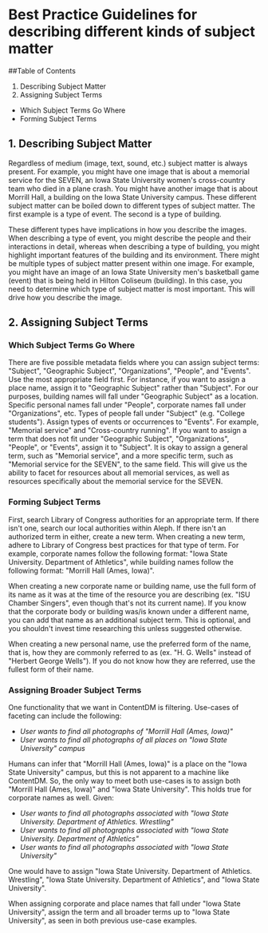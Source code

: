 Best Practice Guidelines for describing different kinds of subject matter
==================================================================

##Table of Contents

1. Describing Subject Matter
2. Assigning Subject Terms
  - Which Subject Terms Go Where
  - Forming Subject Terms

## 1. Describing Subject Matter

Regardless of medium (image, text, sound, etc.) subject matter is always present. For example, you might have one image that is about a memorial service for the SEVEN, an Iowa State University women's cross-country team who died in a plane crash. You might have another image that is about Morrill Hall, a building on the Iowa State University campus. These different subject matter can be boiled down to different types of subject matter. The first example is a type of event. The second is a type of building.

These different types have implications in how you describe the images. When describing a type of event, you might describe the people and their interactions in detail, whereas when describing a type of building, you might highlight important features of the building and its environment. There might be multiple types of subject matter present within one image. For example, you might have an image of an Iowa State University men's basketball game (event) that is being held in Hilton Coliseum (building). In this case, you need to determine which type of subject matter is most important. This will drive how you describe the image.

## 2. Assigning Subject Terms

### Which Subject Terms Go Where

There are five possible metadata fields where you can assign subject terms: "Subject", "Geographic Subject", "Organizations", "People", and "Events". Use the most appropriate field first. For instance, if you want to assign a place name, assign it to "Geographic Subject" rather than "Subject". For our purposes, building names will fall under "Geographic Subject" as a location. Specific personal names fall under "People", corporate names fall under "Organizations", etc. Types of people fall under "Subject" (e.g. "College students"). Assign types of events or occurrences to "Events". For example, "Memorial service" and "Cross-country running". If you want to assign a term that does not fit under "Geographic Subject", "Organizations", "People", or "Events", assign it to "Subject". It is okay to assign a general term, such as "Memorial service", and a more specific term, such as "Memorial service for the SEVEN", to the same field. This will give us the ability to facet for resources about all memorial services, as well as resources specifically about the memorial service for the SEVEN.

### Forming Subject Terms

First, search Library of Congress authorities for an appropriate term. If there isn't one, search our local authorities within Aleph. If there isn't an authorized term in either, create a new term. When creating a new term, adhere to Library of Congress best practices for that type of term. For example, corporate names follow the following format: "Iowa State University. Department of Athletics", while building names follow the following format: "Morrill Hall (Ames, Iowa)".

When creating a new corporate name or building name, use the full form of its name as it was at the time of the resource you are describing (ex. "ISU Chamber Singers", even though that's not its current name). If you know that the corporate body or building was/is known under a different name, you can add that name as an additional subject term. This is optional, and you shouldn't invest time researching this unless suggested otherwise.

When creating a new personal name, use the preferred form of the name, that is, how they are commonly referred to as (ex. "H. G. Wells" instead of "Herbert George Wells"). If you do not know how they are referred, use the fullest form of their name.

### Assigning Broader Subject Terms

One functionality that we want in ContentDM is filtering. Use-cases of faceting can include the following:

- *User wants to find all photographs of "Morrill Hall (Ames, Iowa)"*
- *User wants to find all photographs of all places on "Iowa State University" campus*

Humans can infer that "Morrill Hall (Ames, Iowa)" is a place on the "Iowa State University" campus, but this is not apparent to a machine like ContentDM. So, the only way to meet both use-cases is to assign both "Morrill Hall (Ames, Iowa)" and "Iowa State University". This holds true for corporate names as well. Given:

- *User wants to find all photographs associated with "Iowa State University. Department of Athletics. Wrestling"*
- *User wants to find all photographs associated with "Iowa State University. Department of Athletics"*
- *User wants to find all photographs associated with "Iowa State University"*

One would have to assign "Iowa State University. Department of Athletics. Wrestling", "Iowa State University. Department of Athletics", and "Iowa State University".

When assigning corporate and place names that fall under "Iowa State University", assign the term and all broader terms up to "Iowa State University", as seen in both previous use-case examples.
